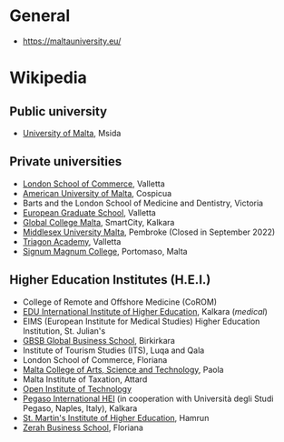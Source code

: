 # General
- https://maltauniversity.eu/


# Wikipedia

## Public university

- [University of Malta](https://www.um.edu.mt/), Msida

## Private universities

- [London School of Commerce](https://www.lscmalta.edu.mt/), Valletta
- [American University of Malta](https://aum.edu.mt/), Cospicua
- Barts and the London School of Medicine and Dentistry, Victoria
- [European Graduate School](https://egs.edu/valletta-malta/), Valletta
- [Global College Malta](https://gcm.edu.mt/), SmartCity, Kalkara
- [Middlesex University Malta](https://www.mdx.edu.mt/), Pembroke (Closed in September 2022)
- [Triagon Academy](https://www.triagon.mt/), Valletta
- [Signum Magnum College](https://signummagnumcollege.com/), Portomaso, Malta

## Higher Education Institutes (H.E.I.)

- College of Remote and Offshore Medicine (CoROM)
- [EDU International Institute of Higher Education](https://mt.linkedin.com/company/edu-a-degree-smarter), Kalkara (*medical*)
- EIMS (European Institute for Medical Studies) Higher Education Institution, St. Julian's
- [GBSB Global Business School](https://www.global-business-school.org/campus/gbsb-global-business-school-malta), Birkirkara
- Institute of Tourism Studies (ITS), Luqa and Qala
- London School of Commerce, Floriana
- [Malta College of Arts, Science and Technology](https://mcast.edu.mt/), Paola
- Malta Institute of Taxation, Attard
- [Open Institute of Technology](https://www.opit.com/)
- [Pegaso International HEI](https://pegasointernational.eu/) (in cooperation with Università degli Studi Pegaso, Naples, Italy), Kalkara
- [St. Martin's Institute of Higher Education](https://stmartins.edu/), Hamrun
- [Zerah Business School](https://zerah.education/), Floriana
